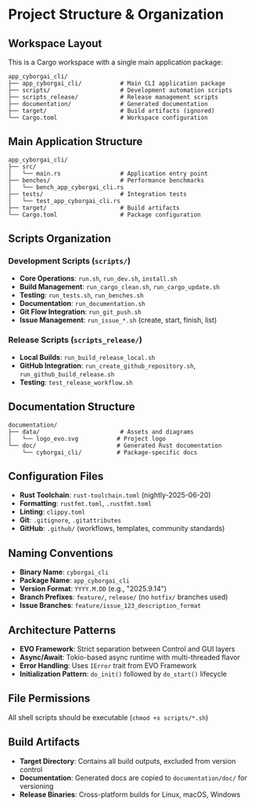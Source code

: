 # Project Structure & Organization

## Workspace Layout
This is a Cargo workspace with a single main application package:

```
app_cyborgai_cli/
├── app_cyborgai_cli/           # Main CLI application package
├── scripts/                    # Development automation scripts
├── scripts_release/            # Release management scripts
├── documentation/              # Generated documentation
├── target/                     # Build artifacts (ignored)
└── Cargo.toml                  # Workspace configuration
```

## Main Application Structure
```
app_cyborgai_cli/
├── src/
│   └── main.rs                 # Application entry point
├── benches/                    # Performance benchmarks
│   └── bench_app_cyborgai_cli.rs
├── tests/                      # Integration tests
│   └── test_app_cyborgai_cli.rs
├── target/                     # Build artifacts
└── Cargo.toml                  # Package configuration
```

## Scripts Organization

### Development Scripts (`scripts/`)
- **Core Operations**: `run.sh`, `run_dev.sh`, `install.sh`
- **Build Management**: `run_cargo_clean.sh`, `run_cargo_update.sh`
- **Testing**: `run_tests.sh`, `run_benches.sh`
- **Documentation**: `run_documentation.sh`
- **Git Flow Integration**: `run_git_push.sh`
- **Issue Management**: `run_issue_*.sh` (create, start, finish, list)

### Release Scripts (`scripts_release/`)
- **Local Builds**: `run_build_release_local.sh`
- **GitHub Integration**: `run_create_github_repository.sh`, `run_github_build_release.sh`
- **Testing**: `test_release_workflow.sh`

## Documentation Structure
```
documentation/
├── data/                       # Assets and diagrams
│   └── logo_evo.svg           # Project logo
└── doc/                       # Generated Rust documentation
    └── cyborgai_cli/          # Package-specific docs
```

## Configuration Files
- **Rust Toolchain**: `rust-toolchain.toml` (nightly-2025-06-20)
- **Formatting**: `rustfmt.toml`, `.rustfmt.toml`
- **Linting**: `clippy.toml`
- **Git**: `.gitignore`, `.gitattributes`
- **GitHub**: `.github/` (workflows, templates, community standards)

## Naming Conventions
- **Binary Name**: `cyborgai_cli`
- **Package Name**: `app_cyborgai_cli`
- **Version Format**: `YYYY.M.DD` (e.g., "2025.9.14")
- **Branch Prefixes**: `feature/`, `release/` (no `hotfix/` branches used)
- **Issue Branches**: `feature/issue_123_description_format`

## Architecture Patterns
- **EVO Framework**: Strict separation between Control and GUI layers
- **Async/Await**: Tokio-based async runtime with multi-threaded flavor
- **Error Handling**: Uses `IError` trait from EVO Framework
- **Initialization Pattern**: `do_init()` followed by `do_start()` lifecycle

## File Permissions
All shell scripts should be executable (`chmod +x scripts/*.sh`)

## Build Artifacts
- **Target Directory**: Contains all build outputs, excluded from version control
- **Documentation**: Generated docs are copied to `documentation/doc/` for versioning
- **Release Binaries**: Cross-platform builds for Linux, macOS, Windows